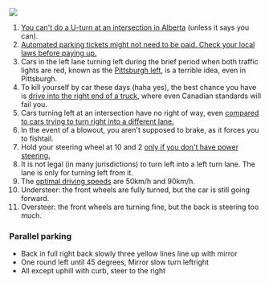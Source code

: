![](http://i.imgur.com/IGedhKP.jpg)

1. [You can't do a U-turn at an intersection in Alberta](https://globalnews.ca/news/974813/road-rules-are-u-turns-allowed/) (unless it says you can).
1. [Automated parking tickets might not need to be paid. Check your local laws before paying up.](https://www.reddit.com/r/technology/comments/6ispco/a_controversial_bill_passed_by_a_house_committee/)
1. Cars in the left lane turning left during the brief period when both traffic lights are red, known as the [Pittsburgh left](https://en.wikipedia.org/wiki/Pittsburgh_left), is a terrible idea, even in Pittsburgh.
1. To kill yourself by car these days (haha yes), the best chance you have is [drive into the right end of a truck](https://www.youtube.com/watch?v=bT3G-kcKN70), where even Canadian standards will fail you.
1. Cars turning left at an intersection have no right of way, even [compared to cars trying to turn right into a different lane.](https://www.insurancehotline.com/understanding-right-of-way-common-scenarios/)
1. In the event of a blowout, you aren't supposed to brake, as it forces you to fishtail.
1. Hold your steering wheel at 10 and 2 [only if you don't have power steering.](https://www.youtube.com/watch?v=q9fu3SBm-PU)
1. It is not legal (in many jurisdictions) to turn left into a left turn lane. The lane is only for turning left from it.
1. The [optimal driving speeds](http://eartheasy.com/move_fuel_efficient_driving.html) are 50km/h and 90km/h.
1. Understeer: the front wheels are fully turned, but the car is still going forward.
1. Oversteer: the front wheels are turning fine, but the back is steering too much.

### Parallel parking

* Back in full right back slowly three yellow lines line up with mirror
* One round left until 45 degrees, Mirror slow turn leftright
* All except uphill with curb, steer to the right
